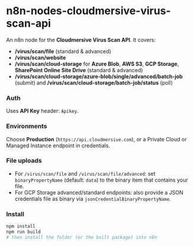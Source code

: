 # n8n-nodes-cloudmersive-virus-scan-api

An n8n node for the **Cloudmersive Virus Scan API**. It covers:

- **/virus/scan/file** (standard & advanced)
- **/virus/scan/website**
- **/virus/scan/cloud-storage** for **Azure Blob**, **AWS S3**, **GCP Storage**, **SharePoint Online Site Drive** (standard & advanced)
- **/virus/scan/cloud-storage/azure-blob/single/advanced/batch-job** (submit) and **/virus/scan/cloud-storage/batch-job/status** (poll)

### Auth
Uses **API Key** header: `Apikey`.

### Environments
Choose **Production** (`https://api.cloudmersive.com`), or a Private Cloud or Managed Instance endpoint in credentials.

### File uploads
- For `/virus/scan/file` and `/virus/scan/file/advanced`: set `binaryPropertyName` (default: `data`) to the binary item that contains your file.
- For GCP Storage advanced/standard endpoints: also provide a JSON credentials file as binary via `jsonCredentialBinaryPropertyName`.

### Install
```bash
npm install
npm run build
# then install the folder (or the built package) into n8n
